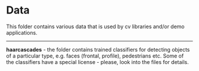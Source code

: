 # Data

This folder contains various data that is used by cv libraries and/or demo applications.

---

**haarcascades** - the folder contains trained classifiers for detecting objects
                   of a particular type, e.g. faces (frontal, profile), pedestrians
                   etc. Some of the classifiers have a special license - please,
                   look into the files for details.
